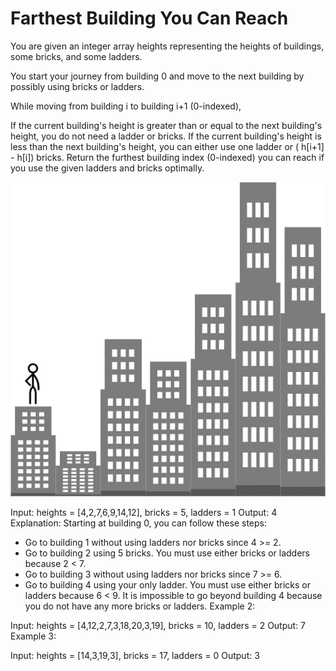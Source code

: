 # Farthest Building You Can Reach

You are given an integer array heights representing the heights of buildings, some bricks, and some ladders.

You start your journey from building 0 and move to the next building by possibly using bricks or ladders.

While moving from building i to building i+1 (0-indexed),

If the current building's height is greater than or equal to the next building's height, you do not need a ladder or
bricks. If the current building's height is less than the next building's height, you can either use one ladder or (
h[i+1] - h[i]) bricks. Return the furthest building index (0-indexed) you can reach if you use the given ladders and
bricks optimally.

![example](q4.gif)

Input: heights = [4,2,7,6,9,14,12], bricks = 5, ladders = 1 Output: 4 Explanation: Starting at building 0, you can
follow these steps:

- Go to building 1 without using ladders nor bricks since 4 >= 2.
- Go to building 2 using 5 bricks. You must use either bricks or ladders because 2 < 7.
- Go to building 3 without using ladders nor bricks since 7 >= 6.
- Go to building 4 using your only ladder. You must use either bricks or ladders because 6 < 9. It is impossible to go
  beyond building 4 because you do not have any more bricks or ladders. Example 2:

Input: heights = [4,12,2,7,3,18,20,3,19], bricks = 10, ladders = 2 Output: 7 Example 3:

Input: heights = [14,3,19,3], bricks = 17, ladders = 0 Output: 3